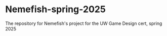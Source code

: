 # Nemefish-spring-2025
The repository for Nemefish's project for the UW Game Design cert, spring 2025
